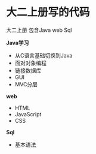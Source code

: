 # 大二上册写的代码
大二上册 包含Java web Sql

**Java学习**
 - 从C语言基础切换到Java
 - 面对对象编程
 - 链接数据库
 - GUI 
 - MVC分层
 
 **web**
 - HTML
 - JavaScript
 - CSS
 
 **Sql**
 - 基本语法
 

